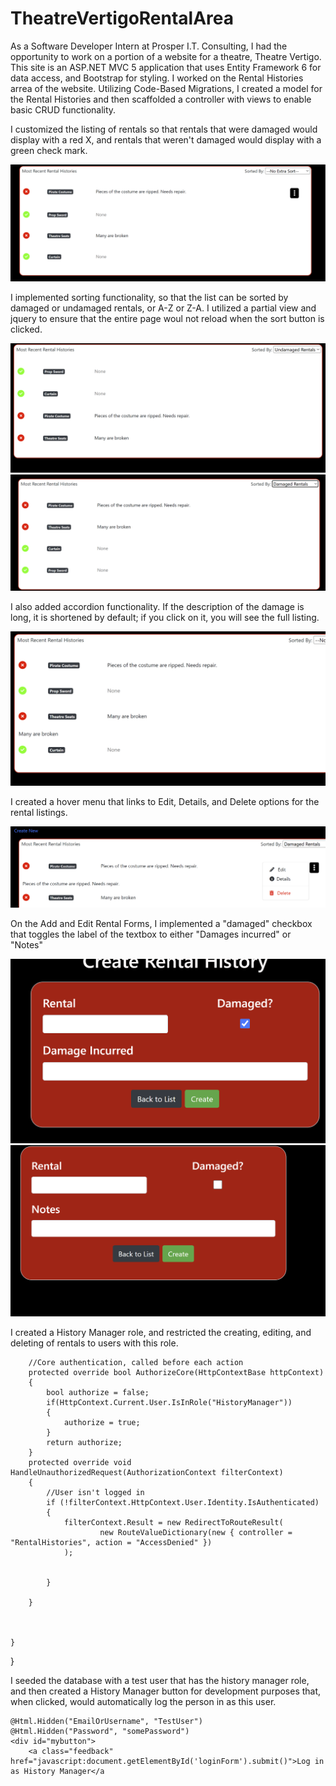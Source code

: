 # TheatreVertigoRentalArea

As a Software Developer Intern at Prosper I.T. Consulting, I had the opportunity to work on a portion of a website for a theatre, Theatre Vertigo. This site is an ASP.NET MVC 5 application that uses Entity Framework 6 for data access, and Bootstrap for styling. I worked on the Rental Histories arrea of the website. Utilizing Code-Based Migrations, I created a model for the Rental Histories and then scaffolded a controller with views to enable basic CRUD functionality.

I customized the listing of rentals so that rentals that were damaged would display with a red X, and rentals that weren't damaged would display with a green check mark.

![Rental Histories](https://github.com/kb789/TheatreVertigoRentalArea/blob/master/images/Screenshot%202023-10-11%20215516.png)

I implemented sorting functionality, so that the list can be sorted by damaged or undamaged rentals, or A-Z or Z-A. I utilized a partial view and jquery to ensure that the entire page woul not reload when the sort button is clicked.

![Sort1](https://github.com/kb789/TheatreVertigoRentalArea/blob/master/images/Screenshot%202023-10-11%20220342.png)
![Sort1](https://github.com/kb789/TheatreVertigoRentalArea/blob/master/images/Screenshot%202023-10-11%20220421.png)

I also added accordion functionality. If the description of the damage is long, it is shortened by default; if you click on it, you will see the full listing.

![Accordion](https://github.com/kb789/TheatreVertigoRentalArea/blob/master/images/Screenshot%202023-10-11%20215552.png)

I created a hover menu that links to Edit, Details, and Delete options for the rental listings. 

![Hover](https://github.com/kb789/TheatreVertigoRentalArea/blob/master/images/Screenshot%202023-10-11%20220455.png)

On the Add and Edit Rental Forms, I implemented a "damaged" checkbox that toggles the label of the textbox to either "Damages incurred" or "Notes"

![DamageToggle1](https://github.com/kb789/TheatreVertigoRentalArea/blob/master/images/Screenshot%202023-10-11%20215644.png)
![DamageToggle2](https://github.com/kb789/TheatreVertigoRentalArea/blob/master/images/Screenshot%202023-10-11%20215718.png)

I created a History Manager role, and restricted the creating, editing, and deleting of rentals to users with this role.

        //Core authentication, called before each action
        protected override bool AuthorizeCore(HttpContextBase httpContext)
        {
            bool authorize = false;
            if(HttpContext.Current.User.IsInRole("HistoryManager"))
            {
                authorize = true;
            }
            return authorize;
        }
        protected override void HandleUnauthorizedRequest(AuthorizationContext filterContext)
        {
            //User isn't logged in
            if (!filterContext.HttpContext.User.Identity.IsAuthenticated)
            {
                filterContext.Result = new RedirectToRouteResult(
                        new RouteValueDictionary(new { controller = "RentalHistories", action = "AccessDenied" })
                );


            }
      
        }


       
    }
}

I seeded the database with a test user that has the history manager role, and then created a History Manager button for development purposes that, when clicked, would automatically log the person in as this user.

    @Html.Hidden("EmailOrUsername", "TestUser")
    @Html.Hidden("Password", "somePassword")
    <div id="mybutton">
        <a class="feedback" href="javascript:document.getElementById('loginForm').submit()">Log in as History Manager</a

